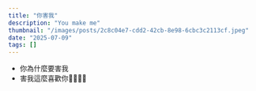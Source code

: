 ```yaml
---
title: "你害我"
description: "You make me"
thumbnail: "/images/posts/2c8c04e7-cdd2-42cb-8e98-6cbc3c2113cf.jpeg"
date: "2025-07-09"
tags: []
---
```

- 你為什麼要害我
- 害我這麼喜歡你🤬🤬😭😭
